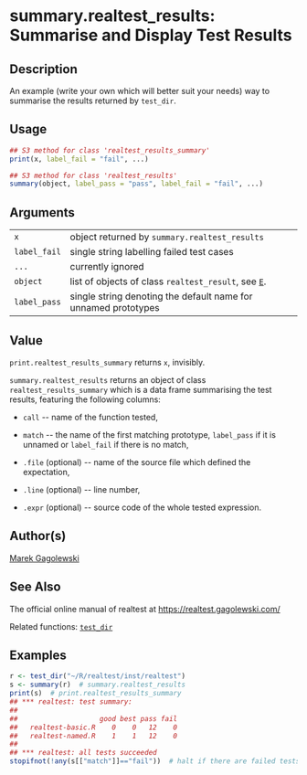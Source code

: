 # summary.realtest\_results: Summarise and Display Test Results

## Description

An example (write your own which will better suit your needs) way to summarise the results returned by `test_dir`.

## Usage

```r
## S3 method for class 'realtest_results_summary'
print(x, label_fail = "fail", ...)

## S3 method for class 'realtest_results'
summary(object, label_pass = "pass", label_fail = "fail", ...)
```

## Arguments

|              |                                                                |
|--------------|----------------------------------------------------------------|
| `x`          | object returned by `summary.realtest_results`                  |
| `label_fail` | single string labelling failed test cases                      |
| `...`        | currently ignored                                              |
| `object`     | list of objects of class `realtest_result`, see [`E`](E.md).   |
| `label_pass` | single string denoting the default name for unnamed prototypes |

## Value

`print.realtest_results_summary` returns `x`, invisibly.

`summary.realtest_results` returns an object of class `realtest_results_summary` which is a data frame summarising the test results, featuring the following columns:

-   `call` -- name of the function tested,

-   `match` -- the name of the first matching prototype, `label_pass` if it is unnamed or `label_fail` if there is no match,

-   `.file` (optional) -- name of the source file which defined the expectation,

-   `.line` (optional) -- line number,

-   `.expr` (optional) -- source code of the whole tested expression.

## Author(s)

[Marek Gagolewski](https://www.gagolewski.com/)

## See Also

The official online manual of <span class="pkg">realtest</span> at <https://realtest.gagolewski.com/>

Related functions: [`test_dir`](test_dir.md)

## Examples




```r
r <- test_dir("~/R/realtest/inst/realtest")
s <- summary(r)  # summary.realtest_results
print(s)  # print.realtest_results_summary
## *** realtest: test summary:
##                   
##                    good best pass fail
##   realtest-basic.R    0    0   12    0
##   realtest-named.R    1    1   12    0
## 
## *** realtest: all tests succeeded
stopifnot(!any(s[["match"]]=="fail"))  # halt if there are failed tests
```
